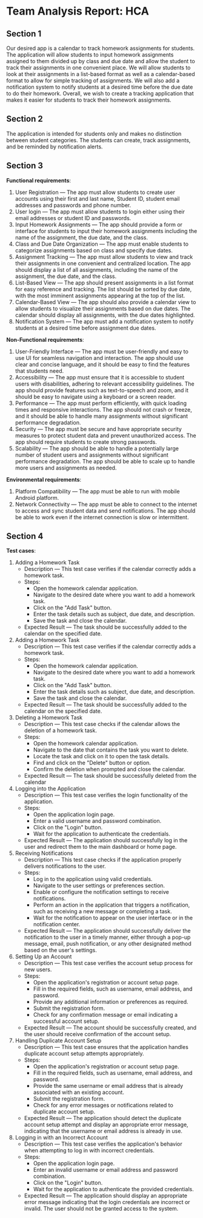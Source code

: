 # Team Analysis Report: HCA

## Section 1

Our desired app is a calendar to track homework assignments for students. The
application will allow students to input homework assignments assigned to them
divided up by class and due date and allow the student to track their
assignments in one convenient place. We will allow students to look at their
assignments in a list-based format as well as a calendar-based format to allow
for simple tracking of assignments. We will also add a notification system to
notify students at a desired time before the due date to do their homework.
Overall, we wish to create a tracking application that makes it easier for
students to track their homework assignments.

## Section 2

The application is intended for students only and makes no distinction between
student categories. The students can create, track assignments, and be reminded
by notification alerts.

## Section 3

**Functional requirements**:

1. User Registration &mdash; The app must allow students to create user accounts
  using their first and last name, Student ID, student email addresses and
  passwords and phone number.
2. User login &mdash; The app must allow students to login either using their
  email addresses or student ID and passwords.
3. Input Homework Assignments &mdash; The app should provide a form or interface
  for students to input their homework assignments including the name of the
  assignment, the due date, and the class.
4. Class and Due Date Organization &mdash; The app must enable students to
  categorize assignments based on class and specify due dates.
5. Assignment Tracking &mdash; The app must allow students to view and track
  their assignments in one convenient and centralized location. The app should
  display a list of all assignments, including the name of the assignment, the
  due date, and the class.
6. List-Based View &mdash; The app should present assignments in a list format
  for easy reference and tracking. The list should be sorted by due date, with
  the most imminent assignments appearing at the top of the list.
7. Calendar-Based View &mdash; The app should also provide a calendar view to
  allow students to visualize their assignments based on due dates. The calendar
  should display all assignments, with the due dates highlighted.
8. Notification System &mdash; The app must add a notification system to notify
  students at a desired time before assignment due dates.

**Non-Functional requirements**:

1. User-Friendly Interface &mdash; The app must be user-friendly and easy to use
  UI for seamless navigation and interaction. The app should use clear and
  concise language, and it should be easy to find the features that students
  need.
2. Accessibility &mdash; The app must ensure that it is accessible to student
  users with disabilities, adhering to relevant accessibility guidelines. The
  app should provide features such as text-to-speech and zoom, and it should be
  easy to navigate using a keyboard or a screen reader.
3. Performance &mdash; The app must perform efficiently, with quick loading
  times and responsive interactions. The app should not crash or freeze, and it
  should be able to handle many assignments without significant performance
  degradation.
4. Security &mdash; The app must be secure and have appropriate security
  measures to protect student data and prevent unauthorized access. The app
  should require students to create strong passwords.
5. Scalability &mdash; The app should be able to handle a potentially large
  number of student users and assignments without significant performance
  degradation. The app should be able to scale up to handle more users and
  assignments as needed.

**Environmental requirements**:

1. Platform Compatibility &mdash; The app must be able to run with mobile
  Android platform.
2. Network Connectivity &mdash; The app must be able to connect to the internet
  to access and sync student data and send notifications. The app should be able
  to work even if the internet connection is slow or intermittent.

## Section 4

**Test cases**:

1. Adding a Homework Task
    - Description &mdash; This test case verifies if the calendar correctly adds
      a homework task.
    - Steps:
      - Open the homework calendar application.
      - Navigate to the desired date where you want to add a homework task.
      - Click on the "Add Task" button.
      - Enter the task details such as subject, due date, and description.
      - Save the task and close the calendar.
    - Expected Result &mdash; The task should be successfully added to the
      calendar on the specified date.
2. Adding a Homework Task
    - Description &mdash; This test case verifies if the calendar correctly adds
      a homework task.
    - Steps:
      - Open the homework calendar application.
      - Navigate to the desired date where you want to add a homework task.
      - Click on the "Add Task" button.
      - Enter the task details such as subject, due date, and description.
      - Save the task and close the calendar.
    - Expected Result &mdash; The task should be successfully added to the
      calendar on the specified date.
3. Deleting a Homework Task
    - Description &mdash; This test case checks if the calendar allows the
      deletion of a homework task.
    - Steps:
      - Open the homework calendar application.
      - Navigate to the date that contains the task you want to delete.
      - Locate the task and click on it to open the task details.
      - Find and click on the "Delete" button or option.
      - Confirm the deletion when prompted and close the calendar.
    - Expected Result &mdash; The task should be successfully deleted from the
      calendar
4. Logging into the Application
    - Description &mdash; This test case verifies the login functionality of the
    application.
    - Steps:
      - Open the application login page.
      - Enter a valid username and password combination.
      - Click on the "Login" button.
      - Wait for the application to authenticate the credentials.
    - Expected Result &mdash; The application should successfully log in the
      user and redirect them to the main dashboard or home page.
5. Receiving Notifications
    - Description &mdash; This test case checks if the application properly
      delivers notifications to the user.
    - Steps:
      - Log in to the application using valid credentials.
      - Navigate to the user settings or preferences section.
      - Enable or configure the notification settings to receive notifications.
      - Perform an action in the application that triggers a notification, such
        as receiving a new message or completing a task.
      - Wait for the notification to appear on the user interface or in the
        notification center.
    - Expected Result &mdash; The application should successfully deliver the
      notification to the user in a timely manner, either through a pop-up
      message, email, push notification, or any other designated method based on
      the user's settings.
6. Setting Up an Account
    - Description &mdash; This test case verifies the account setup process for new users.
    - Steps:
      - Open the application's registration or account setup page.
      - Fill in the required fields, such as username, email address, and
        password.
      - Provide any additional information or preferences as required.
      - Submit the registration form.
      - Check for any confirmation message or email indicating a successful
        account setup.
    - Expected Result &mdash; The account should be successfully created, and
      the user should receive confirmation of the account setup.
7. Handling Duplicate Account Setup
    - Description &mdash; This test case ensures that the application handles
      duplicate account setup attempts appropriately.
    - Steps:
      - Open the application's registration or account setup page.
      - Fill in the required fields, such as username, email address, and
        password.
      - Provide the same username or email address that is already associated
        with an existing account.
      - Submit the registration form.
      - Check for any error messages or notifications related to duplicate
        account setup.
    - Expected Result &mdash; The application should detect the duplicate
      account setup attempt and display an appropriate error message, indicating
      that the username or email address is already in use.
8. Logging in with an Incorrect Account
    - Description &mdash; This test case verifies the application's behavior
      when attempting to log in  with incorrect credentials.
    - Steps:
      - Open the application login page.
      - Enter an invalid username or email address and password combination.
      - Click on the "Login" button.
      - Wait for the application to authenticate the provided credentials.
    - Expected Result &mdash; The application should display an appropriate
      error message indicating that the login credentials are incorrect or
      invalid. The user should not be granted access to the system.
